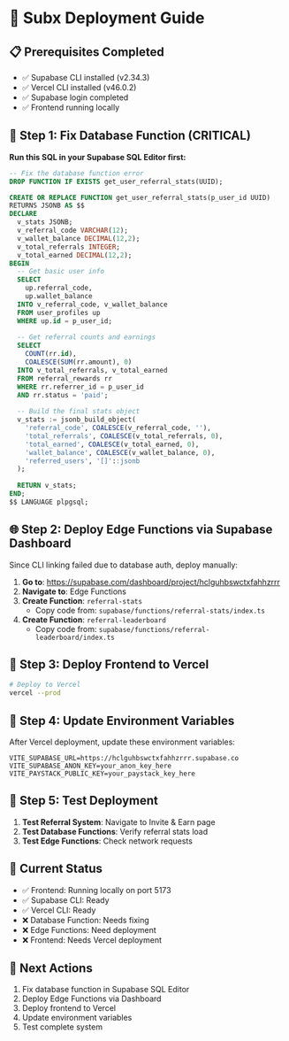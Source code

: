 # 🚀 Subx Deployment Guide

## 📋 **Prerequisites Completed**
- ✅ Supabase CLI installed (v2.34.3)
- ✅ Vercel CLI installed (v46.0.2)
- ✅ Supabase login completed
- ✅ Frontend running locally

## 🔧 **Step 1: Fix Database Function (CRITICAL)**

**Run this SQL in your Supabase SQL Editor first:**

```sql
-- Fix the database function error
DROP FUNCTION IF EXISTS get_user_referral_stats(UUID);

CREATE OR REPLACE FUNCTION get_user_referral_stats(p_user_id UUID)
RETURNS JSONB AS $$
DECLARE
  v_stats JSONB;
  v_referral_code VARCHAR(12);
  v_wallet_balance DECIMAL(12,2);
  v_total_referrals INTEGER;
  v_total_earned DECIMAL(12,2);
BEGIN
  -- Get basic user info
  SELECT 
    up.referral_code,
    up.wallet_balance
  INTO v_referral_code, v_wallet_balance
  FROM user_profiles up
  WHERE up.id = p_user_id;
  
  -- Get referral counts and earnings
  SELECT 
    COUNT(rr.id),
    COALESCE(SUM(rr.amount), 0)
  INTO v_total_referrals, v_total_earned
  FROM referral_rewards rr
  WHERE rr.referrer_id = p_user_id 
  AND rr.status = 'paid';
  
  -- Build the final stats object
  v_stats := jsonb_build_object(
    'referral_code', COALESCE(v_referral_code, ''),
    'total_referrals', COALESCE(v_total_referrals, 0),
    'total_earned', COALESCE(v_total_earned, 0),
    'wallet_balance', COALESCE(v_wallet_balance, 0),
    'referred_users', '[]'::jsonb
  );
  
  RETURN v_stats;
END;
$$ LANGUAGE plpgsql;
```

## 🌐 **Step 2: Deploy Edge Functions via Supabase Dashboard**

Since CLI linking failed due to database auth, deploy manually:

1. **Go to**: https://supabase.com/dashboard/project/hclguhbswctxfahhzrrr
2. **Navigate to**: Edge Functions
3. **Create Function**: `referral-stats`
   - Copy code from: `supabase/functions/referral-stats/index.ts`
4. **Create Function**: `referral-leaderboard`
   - Copy code from: `supabase/functions/referral-leaderboard/index.ts`

## 🚀 **Step 3: Deploy Frontend to Vercel**

```bash
# Deploy to Vercel
vercel --prod
```

## 🔑 **Step 4: Update Environment Variables**

After Vercel deployment, update these environment variables:

```env
VITE_SUPABASE_URL=https://hclguhbswctxfahhzrrr.supabase.co
VITE_SUPABASE_ANON_KEY=your_anon_key_here
VITE_PAYSTACK_PUBLIC_KEY=your_paystack_key_here
```

## 🧪 **Step 5: Test Deployment**

1. **Test Referral System**: Navigate to Invite & Earn page
2. **Test Database Functions**: Verify referral stats load
3. **Test Edge Functions**: Check network requests

## 📱 **Current Status**
- ✅ Frontend: Running locally on port 5173
- ✅ Supabase CLI: Ready
- ✅ Vercel CLI: Ready
- ❌ Database Function: Needs fixing
- ❌ Edge Functions: Need deployment
- ❌ Frontend: Needs Vercel deployment

## 🎯 **Next Actions**
1. Fix database function in Supabase SQL Editor
2. Deploy Edge Functions via Dashboard
3. Deploy frontend to Vercel
4. Update environment variables
5. Test complete system

